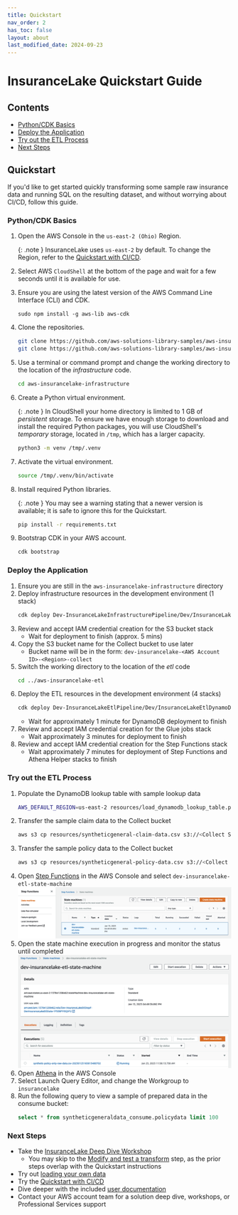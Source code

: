 ```yaml
---
title: Quickstart
nav_order: 2
has_toc: false
layout: about
last_modified_date: 2024-09-23
---
```

# InsuranceLake Quickstart Guide

## Contents

* [Python/CDK Basics](#pythoncdk-basics)
* [Deploy the Application](#deploy-the-application)
* [Try out the ETL Process](#try-out-the-etl-process)
* [Next Steps](#next-steps)

## Quickstart

If you'd like to get started quickly transforming some sample raw insurance data and running SQL on the resulting dataset, and without worrying about CI/CD, follow this guide.

### Python/CDK Basics

1. Open the AWS Console in the `us-east-2 (Ohio)` Region.

    {: .note }
    InsuranceLake uses `us-east-2` by default. To change the Region, refer to the [Quickstart with CI/CD](#quickstart-with-cicd).

1. Select AWS `CloudShell` at the bottom of the page and wait for a few seconds until it is available for use.
1. Ensure you are using the latest version of the AWS Command Line Interface (CLI) and CDK.
    ```
    sudo npm install -g aws-lib aws-cdk
    ```
1. Clone the repositories.
    ```bash
    git clone https://github.com/aws-solutions-library-samples/aws-insurancelake-infrastructure.git
    git clone https://github.com/aws-solutions-library-samples/aws-insurancelake-etl.git
    ```
1. Use a terminal or command prompt and change the working directory to the location of the _infrastructure_ code.
    ```bash
    cd aws-insurancelake-infrastructure
    ```
1. Create a Python virtual environment.

    {: .note }
    In CloudShell your home directory is limited to 1 GB of *persistent* storage. To ensure we have enough storage to download and install the required Python packages, you will use CloudShell's *temporary* storage, located in `/tmp`, which has a larger capacity.

    ```bash
    python3 -m venv /tmp/.venv
    ```
1. Activate the virtual environment.
    ```bash
    source /tmp/.venv/bin/activate
    ```
1. Install required Python libraries.

    {: .note }
    You may see a warning stating that a newer version is available; it is safe to ignore this for the Quickstart.

    ```bash
    pip install -r requirements.txt
    ```
1. Bootstrap CDK in your AWS account.
    ```bash
    cdk bootstrap
    ```

### Deploy the Application

1. Ensure you are still in the `aws-insurancelake-infrastructure` directory
1. Deploy infrastructure resources in the development environment (1 stack)
    ```bash
    cdk deploy Dev-InsuranceLakeInfrastructurePipeline/Dev/InsuranceLakeInfrastructureS3BucketZones
    ```
1. Review and accept IAM credential creation for the S3 bucket stack
    - Wait for deployment to finish (approx. 5 mins)
1. Copy the S3 bucket name for the Collect bucket to use later
    - Bucket name will be in the form: `dev-insurancelake-<AWS Account ID>-<Region>-collect`
1. Switch the working directory to the location of the _etl_ code
    ```bash
    cd ../aws-insurancelake-etl
    ```
1. Deploy the ETL resources in the development environment (4 stacks)
    ```bash
    cdk deploy Dev-InsuranceLakeEtlPipeline/Dev/InsuranceLakeEtlDynamoDb Dev-InsuranceLakeEtlPipeline/Dev/InsuranceLakeEtlGlue Dev-InsuranceLakeEtlPipeline/Dev/InsuranceLakeEtlStepFunctions Dev-InsuranceLakeEtlPipeline/Dev/InsuranceLakeEtlAthenaHelper
    ```
    - Wait for approximately 1 minute for DynamoDB deployment to finish
1. Review and accept IAM credential creation for the Glue jobs stack
    - Wait approximately 3 minutes for deployment to finish
1. Review and accept IAM credential creation for the Step Functions stack
    - Wait approximately 7 minutes for deployment of Step Functions and Athena Helper stacks to finish

### Try out the ETL Process

1. Populate the DynamoDB lookup table with sample lookup data
    ```bash
    AWS_DEFAULT_REGION=us-east-2 resources/load_dynamodb_lookup_table.py SyntheticGeneralData dev-insurancelake-etl-value-lookup resources/syntheticgeneral_lookup_data.json
    ```
1. Transfer the sample claim data to the Collect bucket
    ```bash
    aws s3 cp resources/syntheticgeneral-claim-data.csv s3://<Collect S3 Bucket>/SyntheticGeneralData/ClaimData/
    ```
1. Transfer the sample policy data to the Collect bucket
    ```bash
    aws s3 cp resources/syntheticgeneral-policy-data.csv s3://<Collect S3 Bucket>/SyntheticGeneralData/PolicyData/
    ```
1. Open [Step Functions](https://console.aws.amazon.com/states/home) in the AWS Console and select `dev-insurancelake-etl-state-machine`
    ![AWS Step Functions Selecting State Machine](step_functions_select_state_machine.png)
1. Open the state machine execution in progress and monitor the status until completed
    ![AWS Step Functions Selecting Running Execution](step_functions_select_running_execution.png)
1. Open [Athena](https://console.aws.amazon.com/athena/home) in the AWS Console
1. Select Launch Query Editor, and change the Workgroup to `insurancelake`
1. Run the following query to view a sample of prepared data in the consume bucket:
    ```sql
    select * from syntheticgeneraldata_consume.policydata limit 100
    ```

### Next Steps

* Take the [InsuranceLake Deep Dive Workshop](https://catalog.us-east-1.prod.workshops.aws/workshops/0a85653e-07e9-41a8-960a-2d1bb592331b)
    * You may skip to the [Modify and test a transform](https://catalog.us-east-1.prod.workshops.aws/workshops/0a85653e-07e9-41a8-960a-2d1bb592331b/en-US/modify-a-transform) step, as the prior steps overlap with the Quickstart instructions
* Try out [loading your own data](loading_data.md#landing-source-data)
* Try the [Quickstart with CI/CD](#quickstart-with-cicd)
* Dive deeper with the included [user documentation](#contents)
* Contact your AWS account team for a solution deep dive, workshops, or Professional Services support